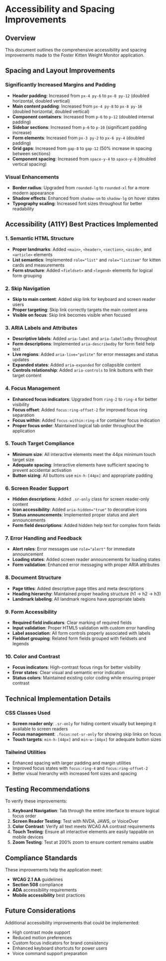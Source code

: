 # Accessibility and Spacing Improvements

## Overview
This document outlines the comprehensive accessibility and spacing improvements made to the Foster Kitten Weight Monitor application.

## Spacing and Layout Improvements

### Significantly Increased Margins and Padding
- **Header padding**: Increased from `px-4 py-6` to `px-8 py-12` (doubled horizontal, doubled vertical)
- **Main content padding**: Increased from `px-4 py-8` to `px-8 py-16` (doubled horizontal, doubled vertical)
- **Component containers**: Increased from `p-6` to `p-12` (doubled internal padding)
- **Sidebar sections**: Increased from `p-6` to `p-10` (significant padding increase)
- **Form elements**: Increased from `px-3 py-2` to `px-6 py-4` (doubled padding)
- **Grid gaps**: Increased from `gap-8` to `gap-12` (50% increase in spacing between sections)
- **Component spacing**: Increased from `space-y-4` to `space-y-8` (doubled vertical spacing)

### Visual Enhancements
- **Border radius**: Upgraded from `rounded-lg` to `rounded-xl` for a more modern appearance
- **Shadow effects**: Enhanced from `shadow-sm` to `shadow-lg` on hover states
- **Typography scaling**: Increased font sizes throughout for better readability

## Accessibility (A11Y) Best Practices Implemented

### 1. Semantic HTML Structure
- **Proper landmarks**: Added `<main>`, `<header>`, `<section>`, `<aside>`, and `<article>` elements
- **List semantics**: Implemented `role="list"` and `role="listitem"` for kitten cards and measurements
- **Form structure**: Added `<fieldset>` and `<legend>` elements for logical form grouping

### 2. Skip Navigation
- **Skip to main content**: Added skip link for keyboard and screen reader users
- **Proper targeting**: Skip link correctly targets the main content area
- **Visible on focus**: Skip link becomes visible when focused

### 3. ARIA Labels and Attributes
- **Descriptive labels**: Added `aria-label` and `aria-labelledby` throughout
- **Form descriptions**: Implemented `aria-describedby` for form field help text
- **Live regions**: Added `aria-live="polite"` for error messages and status updates
- **Expanded states**: Added `aria-expanded` for collapsible content
- **Controls relationship**: Added `aria-controls` to link buttons with their target content

### 4. Focus Management
- **Enhanced focus indicators**: Upgraded from `ring-2` to `ring-4` for better visibility
- **Focus offset**: Added `focus:ring-offset-2` for improved focus ring separation
- **Focus within**: Added `focus-within:ring-4` for container focus indication
- **Proper focus order**: Maintained logical tab order throughout the application

### 5. Touch Target Compliance
- **Minimum size**: All interactive elements meet the 44px minimum touch target size
- **Adequate spacing**: Interactive elements have sufficient spacing to prevent accidental activation
- **Button sizing**: All buttons use `min-h-[44px]` and appropriate padding

### 6. Screen Reader Support
- **Hidden descriptions**: Added `.sr-only` class for screen reader-only content
- **Icon accessibility**: Added `aria-hidden="true"` to decorative icons
- **Status announcements**: Implemented proper status and alert announcements
- **Form field descriptions**: Added hidden help text for complex form fields

### 7. Error Handling and Feedback
- **Alert roles**: Error messages use `role="alert"` for immediate announcement
- **Loading states**: Added screen reader announcements for loading states
- **Form validation**: Enhanced error messaging with proper ARIA attributes

### 8. Document Structure
- **Page titles**: Added descriptive page titles and meta descriptions
- **Heading hierarchy**: Maintained proper heading structure (h1 → h2 → h3)
- **Landmark labeling**: All landmark regions have appropriate labels

### 9. Form Accessibility
- **Required field indicators**: Clear marking of required fields
- **Input validation**: Proper HTML5 validation with custom error handling
- **Label association**: All form controls properly associated with labels
- **Fieldset grouping**: Related form fields grouped with fieldsets and legends

### 10. Color and Contrast
- **Focus indicators**: High-contrast focus rings for better visibility
- **Error states**: Clear visual and semantic error indication
- **Status colors**: Maintained existing color coding while ensuring proper contrast

## Technical Implementation Details

### CSS Classes Used
- **Screen reader only**: `.sr-only` for hiding content visually but keeping it available to screen readers
- **Focus management**: `.focus:not-sr-only` for showing skip links on focus
- **Touch targets**: `min-h-[44px]` and `min-w-[44px]` for adequate button sizes

### Tailwind Utilities
- Enhanced spacing with larger padding and margin utilities
- Improved focus states with `focus:ring-4` and `focus:ring-offset-2`
- Better visual hierarchy with increased font sizes and spacing

## Testing Recommendations

To verify these improvements:

1. **Keyboard Navigation**: Tab through the entire interface to ensure logical focus order
2. **Screen Reader Testing**: Test with NVDA, JAWS, or VoiceOver
3. **Color Contrast**: Verify all text meets WCAG AA contrast requirements
4. **Touch Testing**: Ensure all interactive elements are easily tappable on mobile devices
5. **Zoom Testing**: Test at 200% zoom to ensure content remains usable

## Compliance Standards

These improvements help the application meet:
- **WCAG 2.1 AA** guidelines
- **Section 508** compliance
- **ADA** accessibility requirements
- **Mobile accessibility** best practices

## Future Considerations

Additional accessibility improvements that could be implemented:
- High contrast mode support
- Reduced motion preferences
- Custom focus indicators for brand consistency
- Enhanced keyboard shortcuts for power users
- Voice command support preparation